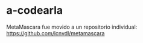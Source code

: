 # a-codearla

MetaMascara fue movido a un repositorio individual: https://github.com/lcnvdl/metamascara
